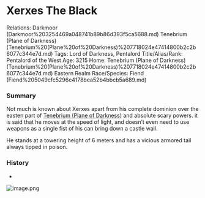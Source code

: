 # Xerxes The Black

Relations: Darkmoor (Darkmoor%203254469a048741b89b86d393f5ca5688.md) Tenebrium (Plane of Darkness) (Tenebrium%20(Plane%20of%20Darkness)%207718024e47414800b2c2b6077c344e7d.md) 
Tags: Lord of Darkness, Pentalord
Title/Alias/Rank: Pentalord of the West
Age: 3215
Home: Tenebrium (Plane of Darkness) (Tenebrium%20(Plane%20of%20Darkness)%207718024e47414800b2c2b6077c344e7d.md) Eastern Realm
Race/Species: Fiend (Fiend%205049cfc5296c4178bea52b4bbcb5a689.md)

### Summary

Not much is known about Xerxes apart from his complete dominion over the easten part of [Tenebrium (Plane of Darkness)](Tenebrium%20(Plane%20of%20Darkness)%207718024e47414800b2c2b6077c344e7d.md) and absolute scary powers. it is said that he moves at the speed of light, and doesn’t even need to use weapons as a single fist of his can bring down a castle wall.

He stands at a towering height of 6 meters and has a vicious armored tail always tipped in poison.

### **History**

-

![image.png](image%20150.png)